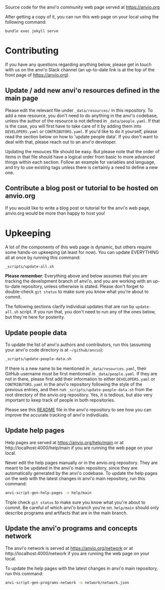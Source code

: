 Source code for the anvi'o community web page served at https://anvio.org

After getting a copy of it, you can run this web page on your local using the following command:

```
bundle exec jekyll serve
```

# Contributing

If you have any questions regarding anything below, please get in touch with us on the anvi'o Slack channel (an up-to-date link is at the top of the front page of https://anvio.org).

## Update / add new anvi'o resources defined in the main page

Please edit the relevant file under `_data/resources/` in this repository. To add a new resource, you don't need to do anything in the anvi'o codebase, unless the author of the resource is not defined in `_data/people.yaml`. If that is the case, you will first have to take care of it by adding them into `DEVELOPERS.yaml` or `CONTRIBUTORS.yaml`. If you'd like to do it yourself, please read the section below on how to 'update people data'. If you don't want to deal with that, please reach out to an anvi'o developer.

Updating the resouces file should be easy. But please note that the order of items in that file should have a logical order from basic to more advanced things within each section. Follow an example for variables and language, and try to use existing tags unless there is certainly a need to define a new one.

## Contribute a blog post or tutorial to be hosted on anvio.org

If you would like to write a blog post or tutorial for the anvi'o web page, anvio.org would be more than happy to host you!

# Upkeeping

A lot of the components of this web page is dynamic, but others require some hands-on upkeeping (at least for now). You can update EVERYTHING all at once by running this command:

``` bash
_scripts/update-all.sh
```

**Please remember**: Everything above and below assumes that you are tracking the development branch of anvi'o, and you are working with an up-to-date repository, unless otherwise is stated. Please don't forget to double-check `git status` to make sure you know what you're about to commit.

The following sections clarify individual updates that are run by `update-all.sh` script. If you run that, you don't need to run any of the ones below, but they're here for posterity.

## Update people data

To update the list of anvi'o authors and contributors, run this (assuming your anvi'o code directory is at `~/github/anvio`):

``` bash
_scripts/update-people-data.sh
```

If there is a new name to be mentioned in `_data/resources.yaml`, their GitHub username must be first mentioned in `_data/people.yaml`. If they are not in there, please first add their information to either `DEVELOPERS.yaml` or `CONTRIBUTORS.yaml` in the anvi'o repository following the style of the previous entries, and then run `_scripts/update-people-data.sh` from the root directory of the anvio.org repository. Yes, it is tedious, but also very important to keep track of people in both repositories.

Please see this [README](https://github.com/merenlab/anvio/tree/master/anvio/data/misc/PEOPLE/README.md) file in the anvi'o repository to see how you can improve the accurate tracking of anvi'o indivdiuals.

## Update help pages

Help pages are served at https://anvio.org/help/main or at http://localhost:4000/help/main if you are running the web page on your local.

Never edit the help pages manually or in the anvio.org repository. They are meant to be updated in the anvi'o main repository, since they are automatically generated by the anvi'o codebase. To update the help pages on the web with the latest changes in anvi'o main repository, run this command:

```bash
anvi-script-gen-help-pages -o help/main
```

Triple check `git status` to make sure you know what you're about to commit. Be careful of which anvi'o branch you're on. `help/main` should only describe programs and artifacts that are in the main branch.

## Update the anvi'o programs and concepts network

The anvi'o network is served at https://anvio.org/network or at http://localhost:4000/network if you are running the web page on your local.

To update the help pages with the latest changes in anvi'o main repository, run this command:

```bash
anvi-script-gen-programs-network -o network/network.json
```
